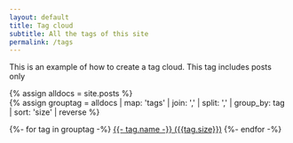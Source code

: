 ```yaml
---
layout: default
title: Tag cloud
subtitle: All the tags of this site
permalink: /tags
---
```


This is an example of how to create a tag cloud. This tag includes posts only


{% assign alldocs = site.posts %}		
{% assign grouptag =  alldocs | map: 'tags' | join: ','  | split: ','  | group_by: tag | sort: 'size' | reverse %}

<div class="row pt-5" id="years">
	{%- for tag in grouptag -%}
	<a href="#{{- tag.name -}}" class="btn btn-primary">{{- tag.name -}} ({{tag.size}})</a>
	{%- endfor -%}
</div>